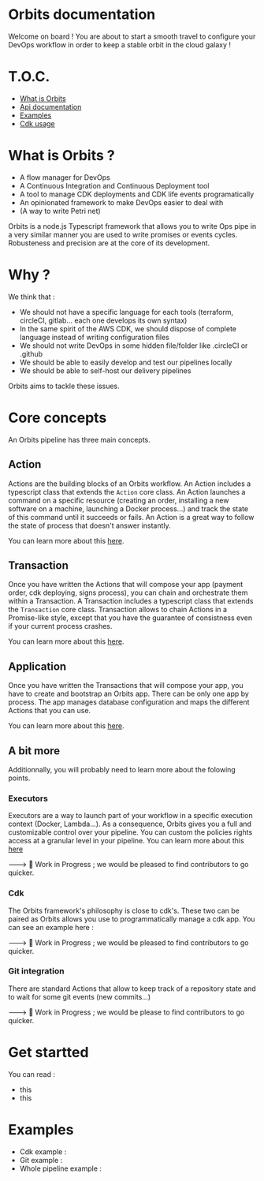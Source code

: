 # Orbits documentation

Welcome on board ! You are about to start a smooth travel to configure your DevOps workflow in order to keep a stable orbit in the cloud galaxy !

# T.O.C.

- [What is Orbits](#what-is-orbit)
- [Api documentation](./../docs/README.md)
- [Examples](./../src/examples/)
- [Cdk usage](./cdk.md)

# What is Orbits ?

 - A flow manager for DevOps
 - A Continuous Integration and Continuous Deployment tool
 - A tool to manage CDK deployments and CDK life events programatically
 - An opinionated framework to make DevOps easier to deal with 
 - (A way to write Petri net)

Orbits is a node.js Typescript framework that allows you to write Ops pipe in a very similar manner you are used to write promises or events cycles.
Robusteness and precision are at the core of its development.

# Why ?

We think that :
- We should not have a specific language for each tools (terraform, circleCI, gitlab... each one develops its own syntax)
- In the same spirit of the AWS CDK, we should dispose of complete language instead of writing configuration files
- We should not write DevOps in some hidden file/folder like .circleCI or .github
- We should be able to easily develop and test our pipelines locally
- We should be able to self-host our delivery pipelines

Orbits aims to tackle these issues.


# Core concepts

An Orbits pipeline has three main concepts.

## Action

Actions are the building blocks of an Orbits workflow. An Action includes a typescript class that extends the `Action` core class. An Action launches a command on a specific resource (creating an order, installing a new software on a machine, launching a Docker process...) and track the state of this command until it succeeds or fails. An Action is a great way to follow the state of process that doesn't answer instantly.

You can learn more about this [here](./action.md).

## Transaction

Once you have written the Actions that will compose your app (payment order, cdk deploying, signs process), you can chain and orchestrate them within a Transaction.
A Transaction includes a typescript class that extends the `Transaction` core class.
Transaction allows to chain Actions in a Promise-like style, except that you have the guarantee of consistness even if your current process crashes.

You can learn more about this [here](./transaction.md).

## Application

Once you have written the Transactions that will compose your app, you have to create and bootstrap an Orbits app. There can be only one app by process. The app manages database configuration and maps the different Actions that you can use.

You can learn more about this [here](./app.md).

## A bit more

Additionnally, you will probably need to learn more about the folowing points.

### Executors

Executors are a way to launch part of your workflow in a specific execution context (Docker, Lambda...). 
As a consequence, Orbits gives you a full and customizable control over your pipeline. You can custom the policies rights access at a granular level in your pipeline.
You can learn more about this [here](./executor.md)

---> :construction_worker: Work in Progress ; we would be pleased to find contributors to go quicker.

### Cdk
The Orbits framework's philosophy is close to cdk's.
These two can be paired as Orbits allows you use to programmatically manage a cdk app.
You can see an example here :

---> :construction_worker: Work in Progress ; we would be pleased to find contributors to go quicker.

### Git integration
 
There are standard Actions that allow to keep track of a repository state and to wait for some git events (new commits...)

---> :construction_worker: Work in Progress ; we would be please to find contributors to go quicker.

# Get startted

You can read :
- this
- this

# Examples

- Cdk example :
- Git example :
- Whole pipeline example :
